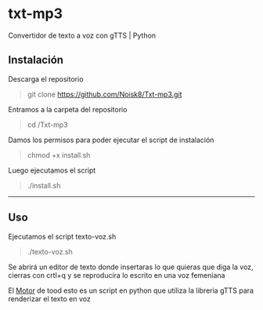 # txt-mp3

Convertidor de texto a voz con gTTS | Python

## Instalación 

Descarga el repositorio

> git clone https://github.com/Noisk8/Txt-mp3.git

Entramos a la carpeta del repositorio  

> cd /Txt-mp3

Damos los permisos para poder ejecutar el script de instalación 

> chmod +x install.sh

Luego ejecutamos el script 

> ./install.sh

***

## Uso 

Ejecutamos el script texto-voz.sh

> ./texto-voz.sh

Se abrirá un editor de texto donde insertaras lo que quieras que diga la voz, cierras con crtl+q  y se reproducira lo escrito en una voz femeniana

El [Motor](https://github.com/Noisk8/Txt-mp3/blob/master/text-voz.py) de tood esto es un script en python que utiliza la libreria gTTS para renderizar el texto en voz
